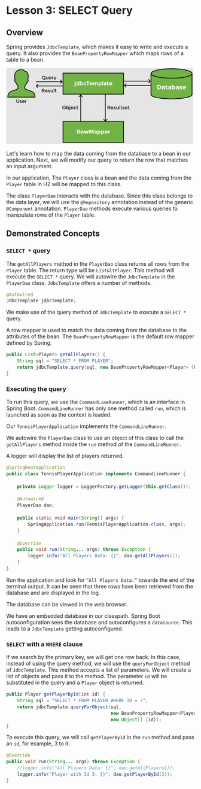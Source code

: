# Lesson 3: SELECT Query

## Overview

Spring provides `JdbcTemplate`, which makes it easy to write and execute a query. It also provides the `BeanPropertyRowMapper` which maps rows of a table to a bean.

<img src="images/img2.png" width="500">

Let's learn how to map the data coming from the database to a bean in our application. Next, we will modify our query to return the row that matches an input argument.

In our application, The `Player` class is a bean and the data coming from the `Player` table in H2 will be mapped to this class.

The class `PlayerDao` interacts with the database. Since this class belongs to the data layer, we will use the `@Repository` annotation instead of the generic `@Component` annotation. `PlayerDao` methods execute various queries to manipulate rows of the `Player` table.

## Demonstrated Concepts

### `SELECT *` query

The `getAllPlayers` method in the `PlayerDao` class returns all rows from the `Player` table. The return type will be `List&ltPlayer`. This method will execute the `SELECT *` query. We will autowire the `JdbcTemplate` in the `PlayerDao` class. `JdbcTemplate` offers a number of methods.

```java
@Autowired
JdbcTemplate jdbcTemplate;
```

We make use of the query method of `JdbcTemplate` to execute a `SELECT *` query.

A row mapper is used to match the data coming from the database to the attributes of the bean. The `BeanPropertyRowMapper` is the default row mapper defined by Spring.

```java
public List<Player> getAllPlayers() {
    String sql = "SELECT * FROM PLAYER";
    return jdbcTemplate.query(sql, new BeanPropertyRowMapper<Player> (Player.class));
}
```

### Executing the query

To run this query, we use the `CommandLineRunner`, which is an interface in Spring Boot. `CommandLineRunner` has only one method called `run`, which is launched as soon as the context is loaded.

Our `TennisPlayerApplication` implements the `CommandLineRunner`. 

We autowire the `PlayerDao` class to use an object of this class to call the `getAllPlayers` method inside the `run` method of the `CommandLineRunner`. 

A logger will display the list of players returned.

```java
@SpringBootApplication
public class TennisPlayerApplication implements CommandLineRunner {

    private Logger logger = LoggerFactory.getLogger(this.getClass());

    @Autowired
    PlayerDao dao;
 
    public static void main(String[] args) {
        SpringApplication.run(TennisPlayerApplication.class, args);
    }

    @Override
    public void run(String... args) throws Exception {
        logger.info("All Players Data: {}", dao.getAllPlayers());
    }
}
```

Run the application and look for `“All Players Data:”` towards the end of the terminal output. It can be seen that three rows have been retrieved from the database and are displayed in the log.

The database can be viewed in the web browser.

We have an embedded database in our classpath. Spring Boot autoconfiguration sees the database and autoconfigures a `datasource`. This leads to a `JdbcTemplate` getting autoconfigured.

### `SELECT` with a `WHERE` clause

If we search by the primary key, we will get one row back. In this case, instead of using the query method, we will use the `queryForObject` method of `JdbcTemplate`. This method accepts a list of parameters. We will create a list of objects and pass it to the method. The parameter `id` will be substituted in the query and a `Player` object is returned.

```java
public Player getPlayerById(int id) {
    String sql = "SELECT * FROM PLAYER WHERE ID = ?";
    return jdbcTemplate.queryForObject(sql, 
                                       new BeanPropertyRowMapper<Player>(Player.class), 
                                       new Object[] {id});
}
```

To execute this query, we will call `getPlayerById` in the `run` method and pass an `id`, for example, 3 to it:

```java
@Override
public void run(String... args) throws Exception {
    //logger.info("All Players Data: {}", dao.getAllPlayers());
    logger.info("Player with Id 3: {}", dao.getPlayerById(3));
}
```








